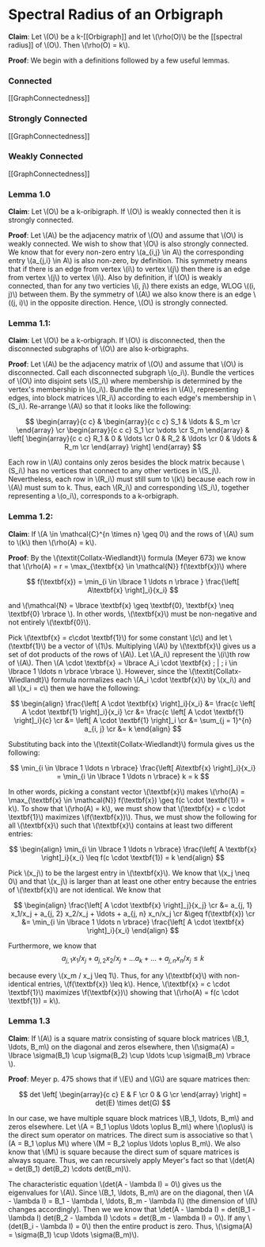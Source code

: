 # Spectral Radius of an Orbigraph

**Claim**: Let \\(O\\) be a k-[[Orbigraph]] and let \\(\rho(O)\\) be the [[spectral radius]] of \\(O\\). Then \\(\rho(O) = k\\).

**Proof**: 
We begin with a definitions followed by a few useful lemmas.

### Connected
[[GraphConnectedness]]

### Strongly Connected
[[GraphConnectedness]]

### Weakly Connected
[[GraphConnectedness]]

### Lemma 1.0

**Claim**:
Let \\(O\\) be a k-oribigraph. If \\(O\\) is weakly connected then it is strongly connected.

**Proof**:
Let \\(A\\) be the adjacency matrix of \\(O\\) and assume that \\(O\\) is weakly connected. We wish to show that \\(O\\) is also strongly connected. We know that for every non-zero entry \\(a_{i,j} \in A\\) the corresponding entry \\(a_{j,i} \in A\\) is also non-zero, by definition. This symmetry means that if there is an edge from vertex \\(i\\) to vertex \\(j\\) then there is an edge from vertex \\(j\\) to vertex \\(i\\). Also by definition, if \\(O\\) is weakly connected, than for any two verticies \\(i, j\\) there exists an edge, WLOG \\((i, j)\\) between them. By the symmetry of \\(A\\) we also know there is an edge \\((j, i)\\) in the opposite direction. Hence, \\(O\\) is strongly connected.

### Lemma 1.1:
**Claim**:
Let \\(O\\) be a k-orbigraph. If \\(O\\) is disconnected, then the disconnected subgraphs of \\(O\\) are also k-orbigraphs.

**Proof**:
Let \\(A\\) be the adjacency matrix of \\(O\\) and assume that \\(O\\) is disconnected. Call each disconnected subgraph \\(o_i\\). Bundle the vertices of \\(O\\) into disjoint sets \\(S_i\\) where membership is determined by the vertex's membership in \\(o_i\\). Bundle the entries in \\(A\\), representing edges, into block matrices \\(R_i\\) according to each edge's membership in \\(S_i\\). Re-arrange \\(A\\) so that it looks like the following:


$$
\begin{array}{c c} &
\begin{array}{c c c} S_1 & \ldots & S_m \cr
\end{array} 
\cr
\begin{array}{c c c}
S_1 \cr
\vdots \cr
S_m
\end{array} 
&
\left[
\begin{array}{c c c}
R_1 & 0 & \ldots \cr
0 & R_2 & \ldots \cr
0 & \ldots & R_m \cr
\end{array}
\right] 
\end{array}
$$

Each row in \\(A\\) contains only zeros besides the block matrix because \\(S_i\\) has no vertices that connect to any other vertices in \\(S_j\\). Nevertheless, each row in \\(R_i\\) must still sum to \\(k\\) because each row in \\(A\\) must sum to k. Thus, each \\(R_i\\) and corresponding \\(S_i\\), together representing a \\(o_i\\), corresponds to a k-orbigraph.

### Lemma 1.2:
**Claim**:
If \\(A \in \mathcal{C}^{n \times n} \geq 0\\) and the rows of \\(A\\) sum to \\(k\\) then \\(\rho(A) = k\\). 

**Proof**:
By the \\(\textit{Collatx-Wiedlandt}\\) formula (Meyer 673) we know that \\(\rho(A) = r = \max_{\textbf{x} \in \mathcal{N}} f(\textbf{x})\\) where

$$
f(\textbf{x}) = \min_{i \in \lbrace 1 \ldots n \rbrace } \frac{\left[ A\textbf{x} \right]_i}{x_i}
$$

and \\(\mathcal{N} = \lbrace \textbf{x} \geq \textbf{0}, \textbf{x} \neq \textbf{0} \rbrace \\). In other words, \\(\textbf{x}\\) must be non-negative and not entirely \\(\textbf{0}\\).

Pick \\(\textbf{x} = c\cdot \textbf{1}\\) for some constant \\(c\\) and let \\(\textbf{1}\\) be a vector of \\(1\\)s. Multiplying \\(A\\) by \\(\textbf{x}\\) gives us a set of dot products of the rows of \\(A\\). Let \\(A_i\\) represent the \\(i\\)th row of \\(A\\). Then \\(A \cdot \textbf{x} = \lbrace A_i \cdot \textbf{x} \; | \; i \in \lbrace 1 \ldots n \rbrace \rbrace \\). However, since the \\(\textit{Collatx-Wiedlandt}\\) formula normalizes each \\(A_i \cdot \textbf{x}\\) by \\(x_i\\) and all \\(x_i = c\\) then we have the following:

$$
\begin{align}
	\frac{\left[ A \cdot \textbf{x} \right]_i}{x_i} &= \frac{c \left[ A \cdot \textbf{1} \right]_i}{x_i} \cr
	&= \frac{c \left[ A \cdot \textbf{1} \right]_i}{c} \cr
	&= \left[ A \cdot \textbf{1} \right]_i \cr
	&= \sum_{j = 1}^{n} a_{i, j} \cr
	&= k
\end{align}
$$

Substituting back into the \\(\textit{Collatx-Wiedlandt}\\) formula gives us the following:

$$
\min_{i \in \lbrace 1 \ldots n \rbrace} \frac{\left[ A\textbf{x} \right]_i}{x_i} = \min_{i \in \lbrace 1 \ldots n \rbrace} k = k
$$

In other words, picking a constant vector \\(\textbf{x}\\) makes \\(\rho(A) = \max_{\textbf{x} \in \mathcal{N}} f(\textbf{x}) \geq f(c \cdot \textbf{1}) = k\\). To show that \\(\rho(A) = k\\), we must show that \\(\textbf{x} = c \cdot \textbf{1}\\) maximizes \\(f(\textbf{x})\\). Thus, we must show the following for all \\(\textbf{x}\\) such that \\(\textbf{x}\\) contains at least two different entries:

$$
\begin{align}
	\min_{i \in \lbrace 1 \ldots n \rbrace} \frac{\left[ A \textbf{x} \right]_i}{x_i} \leq f(c \cdot \textbf{1}) = k
\end{align}
$$

Pick \\(x_j\\) to be the largest entry in \\(\textbf{x}\\). We know that \\(x_j \neq 0\\) and that \\(x_j\\) is larger than at least one other entry because the entries of \\(\textbf{x}\\) are not identical. We know that

$$
\begin{align}
	\frac{\left[ A \cdot \textbf{x} \right]_j}{x_j} \cr
	&= a_{j, 1} x_1/x_j + a_{j, 2} x_2/x_j + \ldots + a_{j, n} x_n/x_j \cr 
	&\geq f(\textbf{x}) \cr
	&= \min_{i \in \lbrace 1 \ldots n \rbrace} \frac{\left[ A \cdot \textbf{x} \right]_i}{x_i}
\end{align}
$$

Furthermore, we know that
$$
a_{j, 1} x_1/x_j + a_{j, 2} x_2/x_j + \ldots a_k + \ldots + a_{j, n} x_n/x_j \leq k
$$

because every \\(x_m / x_j \leq 1\\). Thus, for any \\(\textbf{x}\\) with non-identical entries, \\(f(\textbf{x}) \leq k\\). Hence, \\(\textbf{x} = c \cdot \textbf{1}\\) maximizes \\f(\textbf{x})\\) showing that \\(\rho(A) = f(c \cdot \textbf{1}) = k\\).

### Lemma 1.3
**Claim**: If \\(A\\) is a square matrix consisting of square block matrices \\(B_1, \ldots, B_m\\) on the diagonal and zeros elsewhere, then \\(\sigma(A) = \lbrace \sigma(B_1) \cup \sigma(B_2) \cup \ldots \cup \sigma(B_m) \rbrace \\).

**Proof**: 
Meyer p. 475 shows that if \\(E\\) and \\(G\\) are square matrices then:

$$
det \left[
	\begin{array}{c c}
	E & F \cr
	0 & G \cr
	\end{array} 
\right]
= det(E) \times det(G)
$$

In our case, we have multiple square block matrices \\(B_1, \ldots, B_m\\) and zeros elsewhere. Let \\(A = B_1 \oplus \ldots \oplus B_m\\) where \\(\oplus\\) is the direct sum operator on matrices. The direct sum is associative so that \\(A = B_1 \oplus M\\) where \\(M = B_2 \oplus \ldots \oplus B_m\\). We also know that \\(M\\) is square because the direct sum of square matrices is always square. Thus, we can recursively apply Meyer's fact so that \\(det(A) = det(B_1) det(B_2) \cdots det(B_m)\\).

The characteristic equation \\(det(A - \lambda I) = 0\\) gives us the eigenvalues for \\(A\\). Since \\(B_1, \ldots, B_m\\) are on the diagonal, then \\(A - \lambda I) = B_1 - \lambda I, \ldots, B_m - \lambda I\\) (the dimension of \\(I\\) changes accordingly). Then we we know that \\det(A - \lambda I) = det(B_1 - \lambda I) det(B_2 - \lambda I) \cdots = det(B_m - \lambda I) = 0\\). If any \\(det(B_i - \lambda I) = 0\\) then the entire product is zero. Thus, \\(\sigma(A) = \sigma(B_1) \cup \ldots \sigma(B_m)\\).